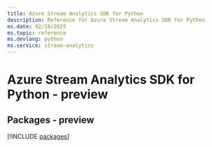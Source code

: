 ```yaml
---
title: Azure Stream Analytics SDK for Python
description: Reference for Azure Stream Analytics SDK for Python
ms.date: 02/18/2025
ms.topic: reference
ms.devlang: python
ms.service: stream-analytics
---
```

# Azure Stream Analytics SDK for Python - preview
## Packages - preview
[!INCLUDE [packages](stream-analytics-index.md)]